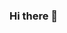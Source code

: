 ### Hi there 👋

<!--
zeybastug/zeybastug** is a ✨ _special_ ✨ repository because its `README.md` (this file) appears on your GitHub profile.


I'm an Electrical Electronics Engineering graduate 👨‍🎓, iOS Developer 🚀, System Test Engineer ✍ !
- 🌱 I’m currently developing Mobile Applications on iOS platform 📱
- 📫 How to reach me: 
- ⚡ Fun fact: I love to swim 🏊‍♀️, skate ⛸️, play volleyball 🏐 and cycling 🚴‍♀️
- 🥅 2021 Goals: Publishing my Recipe Application on App Store 📱
-->


